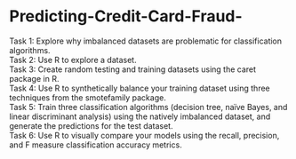 # Predicting-Credit-Card-Fraud-

Task 1: Explore why imbalanced datasets are problematic for classification algorithms. <br />
Task 2: Use R to explore a dataset.<br />
Task 3: Create random testing and training datasets using the caret package in R. <br />
Task 4: Use R to synthetically balance your training dataset using three techniques from the smotefamily package. <br />
Task 5: Train three classification algorithms (decision tree, naïve Bayes, and linear discriminant analysis) using the natively imbalanced dataset, and generate the predictions for the test dataset. <br />
Task 6: Use R to visually compare your models using the recall, precision, and F measure classification accuracy metrics. <br />
